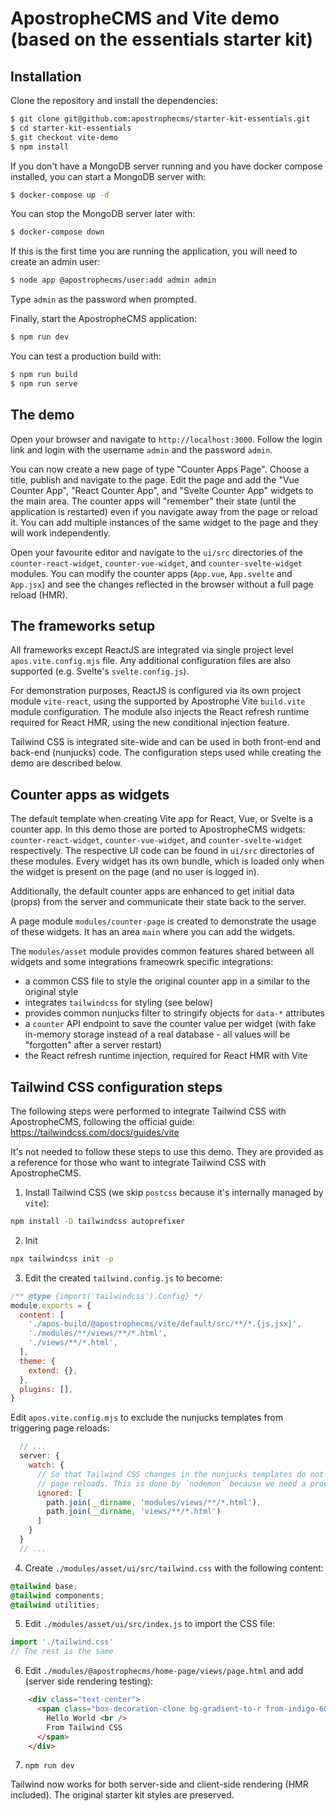 # ApostropheCMS and Vite demo (based on the essentials starter kit)

## Installation

Clone the repository and install the dependencies:

```bash
$ git clone git@github.com:apostrophecms/starter-kit-essentials.git
$ cd starter-kit-essentials
$ git checkout vite-demo
$ npm install
```

If you don't have a MongoDB server running and you have docker compose installed, you can start a MongoDB server with:

```bash
$ docker-compose up -d
```

You can stop the MongoDB server later with:

```bash
$ docker-compose down
```

If this is the first time you are running the application, you will need to create an admin user:

```bash
$ node app @apostrophecms/user:add admin admin
```
Type `admin` as the password when prompted.

Finally, start the ApostropheCMS application:

```bash
$ npm run dev
```

You can test a production build with:

```bash
$ npm run build
$ npm run serve
```

## The demo

Open your browser and navigate to `http://localhost:3000`. Follow the login link and login with the username `admin` and the password `admin`. 

You can now create a new page of type "Counter Apps Page". Choose a title, publish and navigate to the page. Edit the page and add the "Vue Counter App", "React Counter App", and "Svelte Counter App" widgets to the main area. The counter apps will "remember" their state (until the application is restarted) even if you navigate away from the page or reload it. You can add multiple instances of the same widget to the page and they will work independently.

Open your favourite editor and navigate to the `ui/src` directories of the `counter-react-widget`, `counter-vue-widget`, and `counter-svelte-widget` modules. You can modify the counter apps (`App.vue`, `App.svelte` and `App.jsx`) and see the changes reflected in the browser without a full page reload (HMR).

## The frameworks setup

All frameworks except ReactJS are integrated via single project level `apos.vite.config.mjs` file. Any additional configuration files are also supported (e.g. Svelte's `svelte.config.js`).

For demonstration purposes, ReactJS is configured via its own project module `vite-react`, using the supported by Apostrophe Vite `build.vite` module configuration. The module also injects the React refresh runtime required for React HMR, using the new conditional injection feature.

Tailwind CSS is integrated site-wide and can be used in both front-end and back-end (nunjucks) code. The configuration steps used while creating the demo are described below.

## Counter apps as widgets

The default template when creating Vite app for React, Vue, or Svelte is a counter app. In this demo those are ported to ApostropheCMS widgets: `counter-react-widget`, `counter-vue-widget`, and `counter-svelte-widget` respectively. The respective UI code can be found in `ui/src` directories of these modules. Every widget has its own bundle, which is loaded only when the widget is present on the page (and no user is logged in).

Additionally, the default counter apps are enhanced to get initial data (props) from the server and communicate their state back to the server.

A page module `modules/counter-page` is created to demonstrate the usage of these widgets. It has an area `main` where you can add the widgets. 

The `modules/asset` module provides common features shared between all widgets and some integrations frameowrk specific integrations:
- a common CSS file to style the original counter app in a similar to the original style
- integrates `tailwindcss` for styling (see below)
- provides common nunjucks filter to stringify objects for `data-*` attributes
- a `counter` API endpoint to save the counter value per widget (with fake in-memory storage instead of a real database - all values will be "forgotten" after a server restart)
- the React refresh runtime injection, required for React HMR with Vite

## Tailwind CSS configuration steps 

The following steps were performed to integrate Tailwind CSS with ApostropheCMS, following the official guide: https://tailwindcss.com/docs/guides/vite

It's not needed to follow these steps to use this demo. They are provided as a reference for those who want to integrate Tailwind CSS with ApostropheCMS.

1. Install Tailwind CSS (we skip `postcss` because it's internally managed by `vite`):
```bash
npm install -D tailwindcss autoprefixer
```

2. Init
```bash
npx tailwindcss init -p
```

3. Edit the created `tailwind.config.js` to become:
```js
/** @type {import('tailwindcss').Config} */
module.exports = {
  content: [
    './apos-build/@apostrophecms/vite/default/src/**/*.{js,jsx}',
    './modules/**/views/**/*.html',
    './views/**/*.html',
  ],
  theme: {
    extend: {},
  },
  plugins: [],
}
```
Edit `apos.vite.config.mjs` to exclude the nunjucks templates from triggering page reloads:
```js
  // ...
  server: {
    watch: {
      // So that Tailwind CSS changes in the nunjucks templates do not trigger
      // page reloads. This is done by `nodemon` because we need a process restart.
      ignored: [
        path.join(__dirname, 'modules/views/**/*.html'),
        path.join(__dirname, 'views/**/*.html')
      ]
    }
  }
  // ...
```

4. Create `./modules/asset/ui/src/tailwind.css` with the following content:
```css
@tailwind base;
@tailwind components;
@tailwind utilities;
```

5. Edit `./modules/asset/ui/src/index.js` to import the CSS file:
```js
import './tailwind.css'
// The rest is the same
```

6. Edit `./modules/@apostrophecms/home-page/views/page.html` and add (server side rendering testing):
```html
    <div class="text-center">
      <span class="box-decoration-clone bg-gradient-to-r from-indigo-600 to-pink-500 text-white px-2 leading-3">
        Hello World <br />
        From Tailwind CSS
      </span>
    </div>
```

7. `npm run dev`

Tailwind now works for both server-side and client-side rendering (HMR included). The original starter kit styles are preserved.

